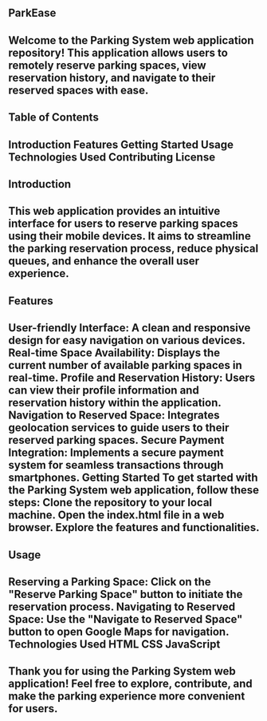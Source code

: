 ParkEase
---------------------------------------------------------------------------------------------------------------------------
Welcome to the Parking System web application repository! This application allows users to remotely reserve parking spaces, view reservation history, and navigate to their reserved spaces with ease.
---------------------------------------------------------------------------------------------------------------------------
Table of Contents
----------------------
Introduction
Features
Getting Started
Usage
Technologies Used
Contributing
License
----------------------
Introduction
---------------------
This web application provides an intuitive interface for users to reserve parking spaces using their mobile devices. It aims to streamline the parking reservation process, reduce physical queues, and enhance the overall user experience.
----------------------------------------------------------------------------------------------------------------------
Features
------------
User-friendly Interface: A clean and responsive design for easy navigation on various devices.
Real-time Space Availability: Displays the current number of available parking spaces in real-time.
Profile and Reservation History: Users can view their profile information and reservation history within the application.
Navigation to Reserved Space: Integrates geolocation services to guide users to their reserved parking spaces.
Secure Payment Integration: Implements a secure payment system for seamless transactions through smartphones.
Getting Started
To get started with the Parking System web application, follow these steps:
Clone the repository to your local machine.
Open the index.html file in a web browser.
Explore the features and functionalities.
----------------------------------------------------------------------------------------------------------------------
Usage
----------------
Reserving a Parking Space: Click on the "Reserve Parking Space" button to initiate the reservation process.
Navigating to Reserved Space: Use the "Navigate to Reserved Space" button to open Google Maps for navigation.
Technologies Used
HTML
CSS
JavaScript
-----------------------------------------------------------------------------------------------------------------------
Thank you for using the Parking System web application! Feel free to explore, contribute, and make the parking experience more convenient for users.
------------------------------------------------------------------------------------------------------------------------
